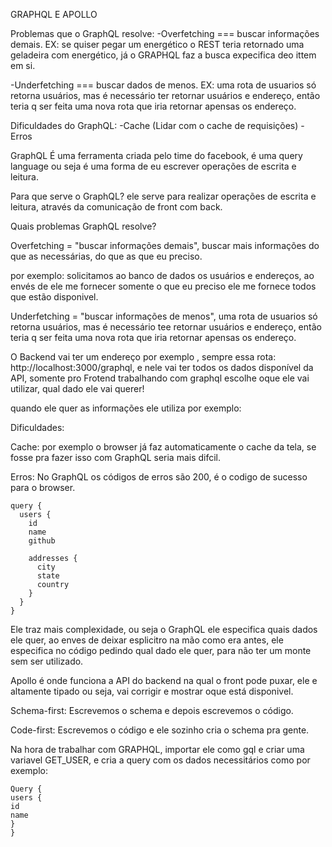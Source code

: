 GRAPHQL E APOLLO

Problemas que o GraphQL resolve: -Overfetching === buscar informações demais. EX: se quiser pegar um energético o REST teria retornado uma geladeira com energético, já o GRAPHQL faz a busca expecifica deo ittem em si.

-Underfetching === buscar dados de menos. EX: uma rota de usuarios só retorna usuários, mas é necessário ter retornar usuários e endereço, então teria q ser feita uma nova rota que iria retornar apensas os endereço.

Dificuldades do GraphQL: -Cache (Lidar com o cache de requisições) -Erros

GraphQL
É uma ferramenta criada pelo time do facebook, é uma query language ou seja é uma forma de eu escrever operações de escrita e leitura.

Para que serve o GraphQL? ele serve para realizar operações de escrita e leitura, através da comunicação de front com back.

Quais problemas GraphQL resolve?

Overfetching = "buscar informações demais", buscar mais informações do que as necessárias, do que as que eu preciso.

por exemplo: solicitamos ao banco de dados os usuários e endereços, ao envés de ele me fornecer somente o que eu preciso ele me fornece todos que estão disponivel.

Underfetching = "buscar informações de menos", uma rota de usuarios só retorna usuários, mas é necessário tee retornar usuários e endereço, então teria q ser feita uma nova rota que iria retornar apensas os endereço.

O Backend vai ter um endereço por exemplo , sempre essa rota: http://localhost:3000/graphql, e nele vai ter todos os dados disponível da API, somente pro Frotend trabalhando com graphql escolhe oque ele vai utilizar, qual dado ele vai querer!

quando ele quer as informações ele utiliza por exemplo:

Dificuldades:

Cache:
por exemplo o browser já faz automaticamente o cache da tela, se fosse pra fazer isso com GraphQL seria mais difcil.

Erros:
No GraphQL os códigos de erros são 200, é o codigo de sucesso para o browser.

```gql
query {
  users {
    id
    name
    github

    addresses {
      city
      state
      country
    }
  }
}
```

Ele traz mais complexidade, ou seja o GraphQL ele especifica quais dados ele quer, ao enves de deixar esplicitro na mão como era antes, ele especifica no código pedindo qual dado ele quer, para não ter um monte sem ser utilizado.

Apollo é onde funciona a API do backend na qual o front pode puxar, ele e altamente tipado ou seja, vai corrigir e mostrar oque está disponivel.

Schema-first: Escrevemos o schema e depois escrevemos o código.

Code-first: Escrevemos o código e ele sozinho cria o schema pra gente.

Na hora de trabalhar com GRAPHQL, importar ele como gql e criar uma variavel GET_USER, e cria a query com os dados necessitários como por exemplo:

```gql
Query {
users {
id
name
}
}
```
